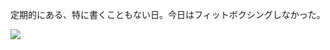 定期的にある、特に書くこともない日。今日はフィットボクシングしなかった。

![](https://photos.apkas.net/medium/202411/20241108-210624.webp)
